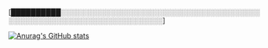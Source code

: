 [██████████░░░░░░░░░░░░░░░░░░░░░░░░░░░░░░░░░░░░░░░░░░░░░░░░░░░░░░░░░░░░░░░░░░░░░░░]

[![Anurag's GitHub stats](https://github-readme-stats.vercel.app/api?username=AbelSanzDev&theme=transparent)](https://github.com/anuraghazra/github-readme-stats)
